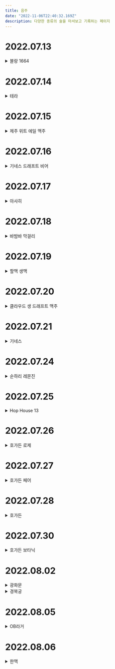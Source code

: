```yaml
---
title: 음주
date: "2022-11-06T22:40:32.169Z"
description: 다양한 종류의 술을 마셔보고 기록하는 페이지
---
```


<!-- 1. [2022.07.13 (수)](#2022.07.13)
2. [2022.07.14 (목)](#2022.07.14)
3. [2022.07.15 (금)](#2022.07.15)
4. [2022.07.16 (토)](#2022.07.16)
5. [2022.07.17 (일)](#2022.07.17)
6. [2022.07.18 (월)](#2022.07.18)
7. [2022.07.19 (화)](#2022.07.19)
8. [2022.07.20 (수)](#2022.07.20)
9. [2022.07.21 (목)](#2022.07.21)
10. [2022.07.22 (금)](#2022.07.22)
11. [2022.07.24 (일)](#2022.07.24)
12. [2022.07.25 (월)](#2022.07.25)
13. [2022.07.26 (화)](#2022.07.26)
14. [2022.07.27 (수)](#2022.07.27)
15. [2022.07.28 (목)](#2022.07.28)
16. [2022.07.30 (토)](#2022.07.30)
17. [2022.08.02 (화)](#2022.08.02)
18. [2022.08.05 (금)](#2022.08.05)
19. [2022.08.06 (토)](#2022.08.06) -->

# 2022.07.13
<details>
<summary>블랑 1664</summary>
    
    - 도수: 5%
    - 특징: 프랑스 스트라스부르 지방의 작은 양조장에서 시작 되었고 정제수, 맥아, 밀, 글루코오스 시럽, 호프추출물, 오렌지껍질, 고수, 천연향료가 들어간 것이 특징
    - 개인평: 고수향은 그렇게 많이 안 나고 오렌지 껍질 향이 강해서 끝맛이 달달한 맥주라 개인적으로 매우 취향
    - 평점: ★★★★★

![Blanc1664 Img](./img/blanc1664.png)
    
</details>

# 2022.07.14
<details>
<summary>테라</summary>
    
    - 테라
    - 도수 4.6%
    - 특징: 카스와 마찬가지로 인기가 많은 맥주
    - 개인평: 역시 이런 맥주는 맥주 가게 가서 생맥으로 소맥 말아 먹는게 제일 맛있다
    - 평점: ★★★☆☆
    
![Terra Img](./img/terra.png)

</details>

# 2022.07.15
<details>
<summary>제주 위트 에일 맥주</summary>

    - 도수: 5.3%
    - 특징: 제주 감귤 껍질의 상큼함과 섬세한 꽃 향이 나는 맥주
    - 개인평: 귤 껍질 맛이 미세하게 나는 맥주
    - 평점: ★★★☆☆
    
![Jeju wit ale Img](./img/jeju_wit_ale.png)

</details>

# 2022.07.16
<details>
<summary>기네스 드래프트 비어</summary>

    - 도수: 4.2%
    - 특징: 흑맥주 자체가 조금 기울여두고, 갈색이 검은색으로 바뀌기 시작하는 시점이 가장 맛있는 순간인 만큼 먹는 방법에 따라 맛이 달라지는 맥주
    - 개인평: 귀찮아서 그냥 마셨더니 씁쓸한 맛이 너무 오래 남아서 맛이 없었음.
    - 평점: ★☆☆☆☆
    
![Guinness draught Img](./img/guinness_draught.png)

</details>

# 2022.07.17
<details>
<summary>아사히</summary>

    - 도수: 5.0%
    - 특징: 일본 맥주이며, 청량하고 끝 맛이 상쾌하다.
    - 개인평: 사실 카스나, 테라랑 비교해서 그렇게 큰 차이가 느껴지지 않으며 가끔 사먹기에 좋은 거 같다
    - 평점: ★★★★☆
    
![Asahi Img](./img/Asahi.png)

</details>

# 2022.07.18
<details>
<summary>바밤바 막걸리</summary>

    - 도수: 4.0%
    - 특징: 일반적인 막걸리보다 도수가 낮고 밤맛이 진하며 달달하다
    - 개인평: 달달하고 맛있지만 끝맛에 조금 이상한 맛이 있다.
    - 평점: ★★★☆☆
    
![BaBamBa Img](./img/babamba.png)

</details>

# 2022.07.19
<details>
<summary>할맥 생맥</summary>

    - 도수: ???
    - 특징: 가게에서 마시는 시원한 생맥
    - 개인평: 생맥은 역시 가게에서 직접 마셔야 한다. 시원하고 살짝 블랑과 비슷한 맛이 나서 내 스타일이였다.
    - 평점: ★★★★★
    
</details>

# 2022.07.20
<details>
<summary>클라우드 생 드래프트 맥주</summary>

    - 도수: 5%
    - 특징: 탄산이 많은 청량감을 위한 맥주
    - 개인평: 테라, 클라우드, 카스는 눈 가리고 마시면 눈치 못 챌 정도로 맛이 비슷하다 그냥 무난한 맥주
    - 평점: ★★★☆☆

![Kloud Draft Img](./img/kloud_draft.png)
    
</details>

# 2022.07.21
<details>
<summary>기네스</summary>

    - 도수: 4.5%
    - 특징: 기네스 드래프트보다 덜 쓰며, 안에 거품을 만드는 볼이 들어있어서 신기하다.
    - 개인평: 기네스 자체가 씁쓸한 맥주라 내 스타일은 아니였다
    - 평점: ★★☆☆☆

![Guinness Original Img](./img/guinness_original.png)
    
</details>

# 2022.07.24
<details>
<summary>순하리 레몬진</summary>

    - 도수: 4.5%
    - 특징: 달달한 레몬 맛으로 알콜이 들어간 레모네이드 느낌의 맥주
    - 개인평: 토닉 워터랑 맛이 크게 차이가 없었고, 생각보다 별로였다.
    - 평점: ★☆☆☆☆

![Sunhari Remon Img](./img/sunhari_remon.png)
    
</details>

# 2022.07.25
<details>
<summary>Hop House 13</summary>

    - 도수: 5.0%
    - 특징: 기네스 회사에서 만든 아일랜드 맥주
    - 개인평: 블랑을 제외하면 제일 맛있다고 해도 과언이 아닐 정도로 맛있었다.
    - 평점:  ★★★★★

![Hop house13 Img](./img/hop_house13.png)
    
</details>

# 2022.07.26
<details>
<summary>호가든 로제</summary>

    - 도수: 3.0%
    - 특징: 밀맥주로 라즈베리를 넣어서 만든 로제 맛인게 특징
    - 개인평: 밀맥주 특유의 부드러움은 있으나, 향수를 먹는 맛
    - 평점: ★☆☆☆☆
    
![Hoegaarden Rosee Img](./img/hoegaarden_rosee.png)
    
</details>

# 2022.07.27
<details>
<summary>호가든 페어</summary>

    - 도수: 3.5%
    - 특징: 여름 한정으로 나온 서양배 과즙을 넣은 상큼한 밀맥주
    - 개인평: 배맛은 모르겠고 청포도? 청사과 맛이 나는 맛 개인적으론 달달한게 음료수 느낌이라 맛있었음
    - 평점:  ★★★☆☆
    
![Hoegaarden Pear Img](./img/hoegaarden_pear.png)
    
</details>

# 2022.07.28
<details>
<summary>호가든</summary>

    - 도수: 4.9%
    - 특징: 벨기에 대표적인 밀맥주 중 하나로 밀맥주 특성상 한 번 따르고, 흔들어서 효모(거품)까지 싹 마셔주는게 특징
    - 개인평: 블랑이랑 비교적 비슷한 맛을 내지만 블랑 보단 향이 약해서 완전 내 취향은 아니였다
    - 평점: ★★★★☆
    
![Hoegaarden Img](./img/hoegaarden.png)
    
</details>

# 2022.07.30
<details>
<summary>호가든 보타닉</summary>

    - 도수: 2.5%
    - 특징: 은은한 꽃향기를 담아낸 밀맥주
    - 개인평: 호가든 로제가 향수를 먹는 맛이였다면, 호가든 보타닉은 방향제를 먹는 맛
    - 평점: ★☆☆☆☆
    
![Hoegaarden Botanic Img](./img/hoegaarden_botanic.png)
    
</details>

# 2022.08.02
<details>
<summary>광화문</summary>

    - 도수: 5.0%
    - 특징: 에일 맥주로 맥문동을 함유해 4주간 상면발효 시킨 맥주
    - 개인평: 씁쓸한 귤 껍질 맛이 나는 맥주, 개인적으로 쓴 맛이 조금 약했으면 좋겠다
    - 평점: ★★☆☆☆
    
![Gwang Hwa Mun Img](./img/gwanghwamun.png)
    
</details>

<details>
<summary>경복궁</summary>

    - 도수: 5.0%
    - 특징: 광화문 맥주와 제주 백록담 에일을 연이어 출시하면서 수제맥주 열풍에 맞추어 나온 프리미엄 수제 맥주
    - 개인평: 광화문을 먹고 먹어선 모르겠지만 굉장히 맛있음
    - 평점: ★★★☆☆
    
![Gyeong Bok Gung Img](./img/gyeongbokgung.png)
    
</details>

# 2022.08.05    
<details>
<summary>OB라거</summary>

    - 도수: 4.6%
    - 특징: 옛날에 굉장히 유명했던 맥주로, 뉴트로 열풍으로 다시 판매중인 맥주
    - 개인평: 막 엄청 맛있다는 느낌은 안 들었지만 진짜 시원하게 다시 마시면 생맥주 느낌이 나서 맛있을 거 같았다
    - 평점: ★★★☆☆
    
![OB Img](./img/OB.png)
    
</details>

# 2022.08.06   
<details>
<summary>한맥</summary>

    - 도수: 4.6%
    - 특징: 쌀을 담아 만든 맥주로, 부드럽고 깔끔한 풍미의 팟이 일품인 맥주
    - 개인평: 야구장에서 다 식은 맥주를 마셔서 그런지 무슨 맛인지 하나도 모르겠다 (나중에 다시 먹어보든 해야할 듯)
    - 평점: ★★☆☆☆
    
![Hanmac Img](./img/hanmac.png)

# 2022.08.09
<details>
<summary>성산일출봉 에일</summary>

    - 도수: 5.1%
    - 특징: 제주 맥주 중 나온 하나로 독일의 맥주 순수령 기준에 부합하게 만들어짐
    - 개인평: 일반적인 맥주 맛이였는데 의외로 쓴 맛이 강했다 하지만 맛이 독특해서 또 먹어볼만함
    - 평점: ★★★☆☆
    
![Seongsan Sunrise Peak Img](./img/seongsan_sunrise.png)
    
</details>

# 2022.12.15
<details>
<summary>매화수 (초록병)</summary>

    - 도수: 12%
    - 특징: '저온 냉동 여과공법'을 사용해 부드럽고 깨끗한 맛!
    - 개인평: 매실 음료를 먹는 맛 맛은 있고 도수도 적당히 있어서 기분이가 좋아지는 맛
    - 평점: ★★★★★
    
![Seongsan Sunrise Peak Img](./img/green_plum.png)
    
</details>